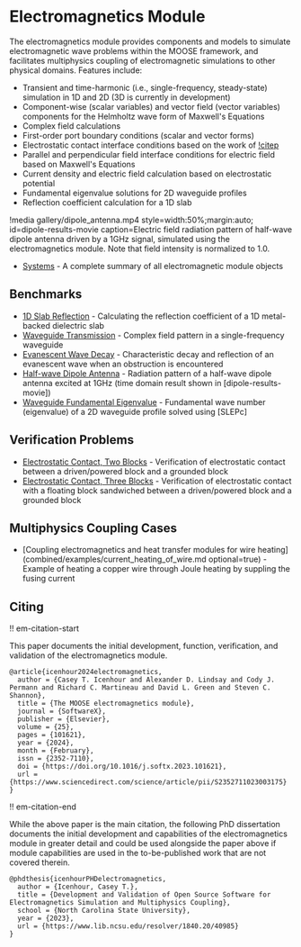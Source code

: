 # Electromagnetics Module

The electromagnetics module provides components and models to simulate electromagnetic
wave problems within the MOOSE framework, and facilitates multiphysics coupling of
electromagnetic simulations to other physical domains. Features include:

- Transient and time-harmonic (i.e., single-frequency, steady-state) simulation
  in 1D and 2D (3D is currently in development)
- Component-wise (scalar variables) and vector field (vector variables) components
  for the Helmholtz wave form of Maxwell's Equations
- Complex field calculations
- First-order port boundary conditions (scalar and vector forms)
- Electrostatic contact interface conditions based on the work of [!citep](cincotti2007sps)
- Parallel and perpendicular field interface conditions for electric field based on Maxwell's Equations
- Current density and electric field calculation based on electrostatic potential
- Fundamental eigenvalue solutions for 2D waveguide profiles
- Reflection coefficient calculation for a 1D slab

!media gallery/dipole_antenna.mp4
       style=width:50%;margin:auto;
       id=dipole-results-movie
       caption=Electric field radiation pattern of half-wave dipole antenna driven by a 1GHz signal, simulated using the electromagnetics module. Note that field intensity is normalized to 1.0.

- [Systems](modules/electromagnetics/systems.md) - A complete summary of all electromagnetic module objects

## Benchmarks

- [1D Slab Reflection](benchmarks/OneDReflection.md) - Calculating the reflection
  coefficient of a 1D metal-backed dielectric slab
- [Waveguide Transmission](benchmarks/WaveguideTransmission.md) - Complex field
  pattern in a single-frequency waveguide
- [Evanescent Wave Decay](benchmarks/EvanescentWave.md) - Characteristic decay and
  reflection of an evanescent wave when an obstruction is encountered
- [Half-wave Dipole Antenna](benchmarks/DipoleAntenna.md) - Radiation pattern of a
  half-wave dipole antenna excited at 1GHz (time domain result shown in [dipole-results-movie])
- [Waveguide Fundamental Eigenvalue](benchmarks/WaveguideEigenvalue.md) - Fundamental
  wave number (eigenvalue) of a 2D waveguide profile solved using [SLEPc]

## Verification Problems

- [Electrostatic Contact, Two Blocks](verification/electrostatic_contact_two_block.md) - Verification
  of electrostatic contact between a driven/powered block and a grounded block
- [Electrostatic Contact, Three Blocks](verification/electrostatic_contact_three_block.md) - Verification
  of electrostatic contact with a floating block sandwiched between a driven/powered block and a grounded
  block

## Multiphysics Coupling Cases

- [Coupling electromagnetics and heat transfer modules for wire heating](combined/examples/current_heating_of_wire.md optional=true) - Example of heating a copper wire through Joule heating by suppling the fusing current

## Citing

!! em-citation-start

This paper documents the initial development, function, verification, and validation
of the electromagnetics module.

```
@article{icenhour2024electromagnetics,
  author = {Casey T. Icenhour and Alexander D. Lindsay and Cody J. Permann and Richard C. Martineau and David L. Green and Steven C. Shannon},
  title = {The MOOSE electromagnetics module},
  journal = {SoftwareX},
  publisher = {Elsevier},
  volume = {25},
  pages = {101621},
  year = {2024},
  month = {February},
  issn = {2352-7110},
  doi = {https://doi.org/10.1016/j.softx.2023.101621},
  url = {https://www.sciencedirect.com/science/article/pii/S2352711023003175}
}
```

!! em-citation-end

While the above paper is the main citation, the following PhD dissertation documents the initial
development and capabilities of the electromagnetics module in greater detail and could be used
alongside the paper above if module capabilities are used in the to-be-published work that are not
covered therein.

```
@phdthesis{icenhourPHDelectromagnetics,
  author = {Icenhour, Casey T.},
  title = {Development and Validation of Open Source Software for Electromagnetics Simulation and Multiphysics Coupling},
  school = {North Carolina State University},
  year = {2023},
  url = {https://www.lib.ncsu.edu/resolver/1840.20/40985}
}
```
